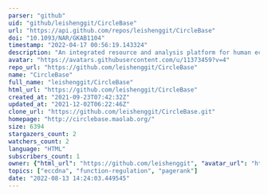 ```yaml
---
parser: "github"
uid: "github/leishenggit/CircleBase"
url: "https://api.github.com/repos/leishenggit/CircleBase"
doi: "10.1093/NAR/GKAB1104"
timestamp: "2022-04-17 00:56:19.143324"
description: "An integrated resource and analysis platform for human eccDNAs"
avatar: "https://avatars.githubusercontent.com/u/11373459?v=4"
repo_url: "https://github.com/leishenggit/CircleBase"
name: "CircleBase"
full_name: "leishenggit/CircleBase"
html_url: "https://github.com/leishenggit/CircleBase"
created_at: "2021-09-23T07:42:32Z"
updated_at: "2021-12-02T06:22:46Z"
clone_url: "https://github.com/leishenggit/CircleBase.git"
homepage: "http://circlebase.maolab.org/"
size: 6394
stargazers_count: 2
watchers_count: 2
language: "HTML"
subscribers_count: 1
owner: {"html_url": "https://github.com/leishenggit", "avatar_url": "https://avatars.githubusercontent.com/u/11373459?v=4", "login": "leishenggit", "type": "User"}
topics: ["eccdna", "function-regulation", "pagerank"]
date: "2022-08-13 14:24:03.449545"
---
```

